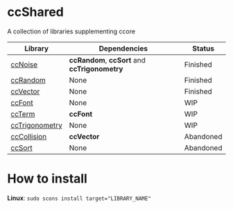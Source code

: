 # ccShared
A collection of libraries supplementing ccore

| Library | Dependencies | Status |
| --- | --- |---|
| [ccNoise](https://github.com/jobtalle/ccNoise) | **ccRandom**, **ccSort** and **ccTrigonometry** | Finished |
| [ccRandom](https://github.com/jobtalle/ccRandom) | None | Finished |
| [ccVector](https://github.com/jobtalle/ccVector) | None | Finished |
| [ccFont](https://github.com/tversteeg/ccFont) | None | WIP |
| [ccTerm](https://github.com/tversteeg/ccTerm) | **ccFont** | WIP |
| [ccTrigonometry](https://github.com/jobtalle/ccTrigonometry) | None | WIP |
| [ccCollision](https://github.com/tversteeg/ccCollision) | **ccVector** | Abandoned |
| [ccSort](https://github.com/jobtalle/ccSort) | None | Abandoned |

# How to install
**Linux**: `sudo scons install target="LIBRARY_NAME"`
